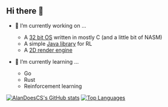 ## Hi there 👋


- 🔭 I’m currently working on ...
  - A [32 bit OS](https://github.com/AlanDoesCS/WaffleOS) written in mostly C (and a little bit of NASM)
  - A simple [Java library](https://github.com/AlanDoesCS/Easy-Java-RL-Library) for RL
  - A [2D render engine](https://github.com/AlanDoesCS/Magnesium)
 
- 🌱 I’m currently learning ...
  - Go
  - Rust
  - Reinforcement learning
<!--

Here are some ideas to get you started:

- 🌱 I’m currently learning ...
- 👯 I’m looking to collaborate on ...
- 🤔 I’m looking for help with ...
- 💬 Ask me about ...
- 📫 How to reach me: ...
- 😄 Pronouns: ...
- ⚡ Fun fact: ...
-->

[![AlanDoesCS's GitHub stats](https://github-readme-stats.vercel.app/api?username=AlanDoesCS&theme=radical)](https://github.com/AlanDoesCS) [![Top Languages](https://github-readme-stats.vercel.app/api/top-langs/?username=AlanDoesCS&theme=radical)](https://github.com/AlanDoesCS)

